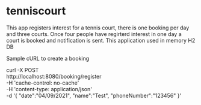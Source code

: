 # tenniscourt
This app registers interest for a tennis court, there is one booking per day and three courts. Once four people have regirterd interest
in one day a court is booked and notification is sent.
This application used in memory H2 DB

Sample cURL to create a booking 

curl -X POST \
  http://localhost:8080/booking/register \
  -H 'cache-control: no-cache' \
  -H 'content-type: application/json' \
  -d '{
	"date":"04/09/2021",
	"name":"Test",
	"phoneNumber":"123456"
}'
